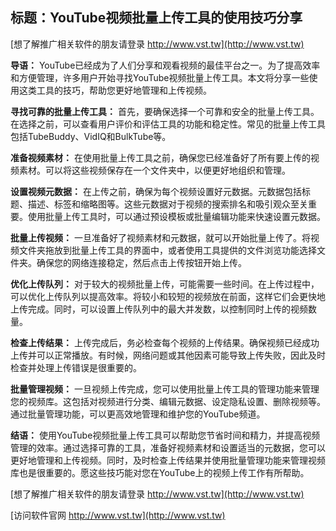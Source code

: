 ## **标题：YouTube视频批量上传工具的使用技巧分享**

[想了解推广相关软件的朋友请登录 http://www.vst.tw](http://www.vst.tw)

**导语：**
YouTube已经成为了人们分享和观看视频的最佳平台之一。为了提高效率和方便管理，许多用户开始寻找YouTube视频批量上传工具。本文将分享一些使用这类工具的技巧，帮助您更好地管理和上传视频。

**寻找可靠的批量上传工具：**
首先，要确保选择一个可靠和安全的批量上传工具。在选择之前，可以查看用户评价和评估工具的功能和稳定性。常见的批量上传工具包括TubeBuddy、VidIQ和BulkTube等。

**准备视频素材：**
在使用批量上传工具之前，确保您已经准备好了所有要上传的视频素材。可以将这些视频保存在一个文件夹中，以便更好地组织和管理。

**设置视频元数据：**
在上传之前，确保为每个视频设置好元数据。元数据包括标题、描述、标签和缩略图等。这些元数据对于视频的搜索排名和吸引观众至关重要。使用批量上传工具时，可以通过预设模板或批量编辑功能来快速设置元数据。

**批量上传视频：**
一旦准备好了视频素材和元数据，就可以开始批量上传了。将视频文件夹拖放到批量上传工具的界面中，或者使用工具提供的文件浏览功能选择文件夹。确保您的网络连接稳定，然后点击上传按钮开始上传。

**优化上传队列：**
对于较大的视频批量上传，可能需要一些时间。在上传过程中，可以优化上传队列以提高效率。将较小和较短的视频放在前面，这样它们会更快地上传完成。同时，可以设置上传队列中的最大并发数，以控制同时上传的视频数量。

**检查上传结果：**
上传完成后，务必检查每个视频的上传结果。确保视频已经成功上传并可以正常播放。有时候，网络问题或其他因素可能导致上传失败，因此及时检查并处理上传错误是很重要的。

**批量管理视频：**
一旦视频上传完成，您可以使用批量上传工具的管理功能来管理您的视频库。这包括对视频进行分类、编辑元数据、设定隐私设置、删除视频等。通过批量管理功能，可以更高效地管理和维护您的YouTube频道。

**结语：**
使用YouTube视频批量上传工具可以帮助您节省时间和精力，并提高视频管理的效率。通过选择可靠的工具，准备好视频素材和设置适当的元数据，您可以更好地管理和上传视频。同时，及时检查上传结果并使用批量管理功能来管理视频库也是很重要的。愿这些技巧能对您在YouTube上的视频上传工作有所帮助。

[想了解推广相关软件的朋友请登录 http://www.vst.tw](http://www.vst.tw)


[访问软件官网 http://www.vst.tw](http://www.vst.tw)
